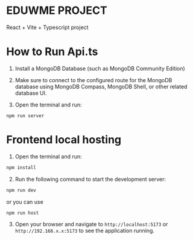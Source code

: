 # EDUWME PROJECT

React + Vite + Typescript project  

# How to Run Api.ts

1. Install a MongoDB Database (such as MongoDB Community Edition) 

2. Make sure to connect to the configured route for the MongoDB database using MongoDB Compass, MongoDB Shell, or other related database UI.

3. Open the terminal and run:

```
npm run server
```

# Frontend local hosting

1. Open the terminal and run:

```bash
npm install
```
2. Run the following command to start the development server:

```bash
npm run dev
```
or you can use

```bash
npm run host
```
3. Open your browser and navigate to `http://localhost:5173` or `http://192.168.x.x:5173` to see the application running.
